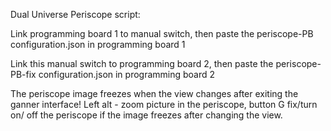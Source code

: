 Dual Universe Periscope script:

Link programming board 1 to manual switch, then paste the periscope-PB configuration.json in programming board 1

Link this manual switch to programming board 2, then paste the periscope-PB-fix configuration.json in programming board 2

The periscope image freezes when the view changes after exiting the ganner interface!
Left alt - zoom picture in the periscope, button G fix/turn on/ off the periscope if the image freezes after changing the view.